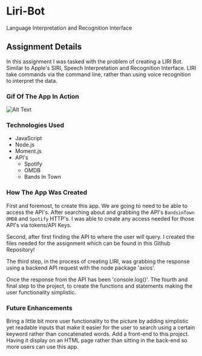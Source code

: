 # Liri-Bot
Language Interpretation and Recognition Interface
## Assignment Details
In this assignment I was tasked with the problem of creating a LIRI Bot. Similar to Apple's SIRI, Speech Interpretation and Recognition Interface. LIRI take commands via the command line, rather than using voice recognition to interpret the data.


### Gif Of The App In Action
![Alt Text](https://media.giphy.com/media/ehsvjXOyz42odZwTij/giphy.gif)
### Technologies Used
* JavaScript
* Node.js
* Moment.js
* API's
  * Spotify
  * OMDB
  * Bands In Town


### How The App Was Created

First and foremost, to create this app. We are going to need to be able to access the API's. After searching about and grabbing the API's `BandsinTown` `OMDB` and `Spotify` HTTP's. I was able to create any access needed for those API's via tokens/API Keys. 

Second, after first finding the API to where the user will query. I created the files needed for the assignment which can be found in this Github Repository! 

The third step, in the process of creating LIRI, was grabbing the response using a backend API request with the node package 'axios'. 

Once the response from the API has been 'console.log()'. The fourth and final step to the project, to create the functions and statements making the user functionality simplistic. 


### Future Enhancements

Bring a little bit more user functionality to the picture by adding simplistic yet readable inputs that make it easier for the user to search using a certain keyword rather than concatenated words.
Add a front-end to this project. Having it display on an HTML page rather than sitting in the back-end so more users can use this app. 
